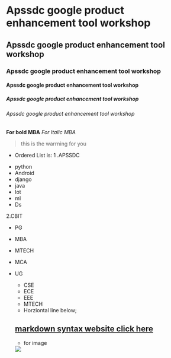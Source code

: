 # Apssdc google product enhancement tool workshop
## Apssdc google product enhancement tool workshop
### Apssdc google product enhancement tool workshop
#### Apssdc google product enhancement tool workshop
##### Apssdc google product enhancement tool workshop
###### Apssdc google product enhancement tool workshop
**For bold MBA**
*For ltalic MBA*

> this is the warrning for you

* Ordered List is:
1 .APSSDC
- python
- Android
- django
- java
- lot
- ml
- Ds

2.CBIT
- PG
- MBA
- MTECH
- MCA
- UG
  - CSE
  - ECE
  - EEE
  - MTECH
  * Horziontal line below;
  ## [markdown syntax website click here]([title](https://www.example.com))
  
  
  * for image
  <img src="https://www.apssdc.in/home/images/apssdc_final.png">
  








